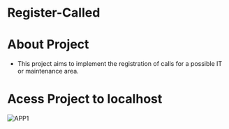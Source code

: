 # Register-Called

# About Project

- This project aims to implement the registration of calls for a possible IT or maintenance area.

# Acess Project to localhost

![APP1](https://user-images.githubusercontent.com/117313515/204167618-9d7333f4-3ce0-49ca-98d4-e32083844d1c.jpg)

